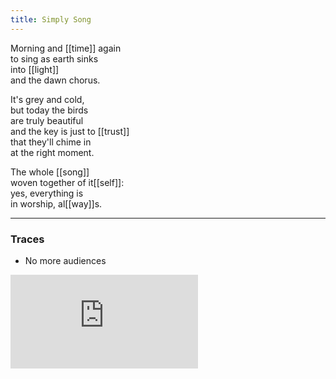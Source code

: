 ```yaml
---
title: Simply Song
---
```


Morning and [[time]] again  
to sing as earth sinks  
into [[light]]  
and the dawn chorus.  
  
It's grey and cold,  
but today the birds   
are truly beautiful  
and the key is just to [[trust]]  
that they'll chime in  
at the right moment.  
  
The whole [[song]]  
woven together of it[[self]]:  
yes, everything is  
in worship, al[[way]]s.  

---

### Traces

* No more audiences

<iframe class="video" src="https://www.youtube-nocookie.com/embed/h8oBJSArU_0" frameborder="0" allow="accelerometer; autoplay; encrypted-media; gyroscope; picture-in-picture" allowfullscreen></iframe>